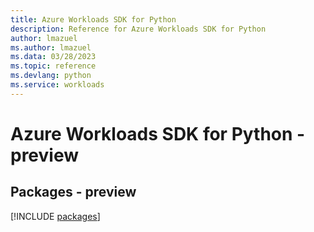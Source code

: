 ```yaml
---
title: Azure Workloads SDK for Python
description: Reference for Azure Workloads SDK for Python
author: lmazuel
ms.author: lmazuel
ms.data: 03/28/2023
ms.topic: reference
ms.devlang: python
ms.service: workloads
---
```

# Azure Workloads SDK for Python - preview
## Packages - preview
[!INCLUDE [packages](workloads-index.md)]